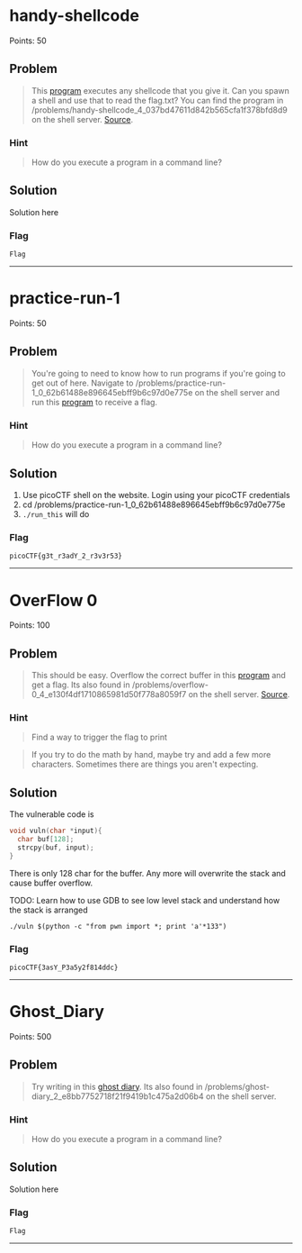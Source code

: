 # handy-shellcode
Points: 50

## Problem
>This [program](https://2019shell1.picoctf.com/static/9e6254fb3c561cef02f30e7e90ef2ea7/vuln) executes any shellcode that you give it. Can you spawn a shell and use that to read the flag.txt? You can find the program in /problems/handy-shellcode_4_037bd47611d842b565cfa1f378bfd8d9 on the shell server. [Source](https://2019shell1.picoctf.com/static/9e6254fb3c561cef02f30e7e90ef2ea7/vuln.c).

### Hint
>How do you execute a program in a command line?

## Solution
Solution here

### Flag
`Flag`

- - -

# practice-run-1
Points: 50

## Problem
>You're going to need to know how to run programs if you're going to get out of here. Navigate to /problems/practice-run-1_0_62b61488e896645ebff9b6c97d0e775e on the shell server and run this [program](https://2019shell1.picoctf.com/static/6eba3b66e7a2b786c6c9769711d85663/run_this) to receive a flag.

### Hint
>How do you execute a program in a command line?

## Solution
1. Use picoCTF shell on the website. Login using your picoCTF credentials
2. cd /problems/practice-run-1_0_62b61488e896645ebff9b6c97d0e775e
3. `./run_this` will do

### Flag
`picoCTF{g3t_r3adY_2_r3v3r53}`

- - -

# OverFlow 0
Points: 100

## Problem
>This should be easy. Overflow the correct buffer in this [program](https://2019shell1.picoctf.com/static/1730bdc8ccd557c8ff20d1c28a5c3dbe/vuln) and get a flag. Its also found in /problems/overflow-0_4_e130f4df1710865981d50f778a8059f7 on the shell server. [Source](https://2019shell1.picoctf.com/static/1730bdc8ccd557c8ff20d1c28a5c3dbe/vuln.c).

### Hint
> Find a way to trigger the flag to print

> If you try to do the math by hand, maybe try and add a few more characters. Sometimes there are things you aren't expecting.

## Solution

The vulnerable code is
```c
void vuln(char *input){
  char buf[128];
  strcpy(buf, input);
}
```

There is only 128 char for the buffer. Any more will overwrite the stack and cause buffer overflow. 

TODO: Learn how to use GDB to see low level stack and understand how the stack is arranged

`./vuln $(python -c "from pwn import *; print 'a'*133")`

### Flag
`picoCTF{3asY_P3a5y2f814ddc}`

- - -

# Ghost_Diary
Points: 500

## Problem
>Try writing in this [ghost diary](https://2019shell1.picoctf.com/static/39f97f5133752972b433b6f94013dd74/ghostdiary). Its also found in /problems/ghost-diary_2_e8bb7752718f21f9419b1c475a2d06b4 on the shell server.

### Hint
>How do you execute a program in a command line?

## Solution
Solution here

### Flag
`Flag`

- - -